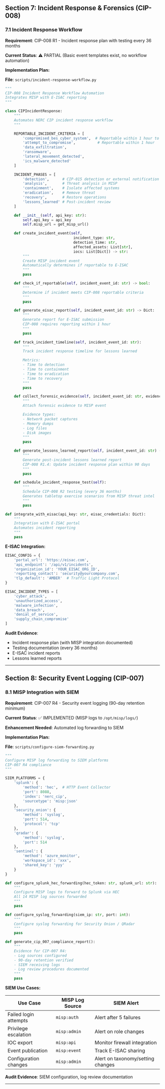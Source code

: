 ## Section 7: Incident Response & Forensics (CIP-008)

### 7.1 Incident Response Workflow

**Requirement**: CIP-008 R1 - Incident response plan with testing every 36 months

**Current Status**: ⚠️ PARTIAL (Basic event templates exist, no workflow automation)

**Implementation Plan:**

**File**: `scripts/incident-response-workflow.py`

```python
"""
CIP-008 Incident Response Workflow Automation
Integrates MISP with E-ISAC reporting
"""

class CIPIncidentResponse:
    """
    Automates NERC CIP incident response workflow
    """

    REPORTABLE_INCIDENT_CRITERIA = [
        'compromised_bes_cyber_system',  # Reportable within 1 hour to E-ISAC
        'attempt_to_compromise',          # Reportable within 1 hour
        'data_exfiltration',
        'ransomware',
        'lateral_movement_detected',
        'ics_malware_detected'
    ]

    INCIDENT_PHASES = [
        'detection',      # CIP-015 detection or external notification
        'analysis',       # Threat analysis in MISP
        'containment',    # Isolate affected systems
        'eradication',    # Remove threat
        'recovery',       # Restore operations
        'lessons_learned' # Post-incident review
    ]

    def __init__(self, api_key: str):
        self.api_key = api_key
        self.misp_url = get_misp_url()

    def create_incident_event(self,
                               incident_type: str,
                               detection_time: str,
                               affected_assets: List[str],
                               iocs: List[Dict]) -> str:
        """
        Create MISP incident event
        Automatically determines if reportable to E-ISAC
        """
        pass

    def check_if_reportable(self, incident_event_id: str) -> bool:
        """
        Determine if incident meets CIP-008 reportable criteria
        """
        pass

    def generate_eisac_report(self, incident_event_id: str) -> Dict:
        """
        Generate report for E-ISAC submission
        CIP-008 requires reporting within 1 hour
        """
        pass

    def track_incident_timeline(self, incident_event_id: str):
        """
        Track incident response timeline for lessons learned

        Metrics:
        - Time to detection
        - Time to containment
        - Time to eradication
        - Time to recovery
        """
        pass

    def collect_forensic_evidence(self, incident_event_id: str, evidence_files: List[str]):
        """
        Attach forensic evidence to MISP event

        Evidence types:
        - Network packet captures
        - Memory dumps
        - Log files
        - Disk images
        """
        pass

    def generate_lessons_learned_report(self, incident_event_id: str) -> str:
        """
        Generate post-incident lessons learned report
        CIP-008 R1.4: Update incident response plan within 90 days
        """
        pass

    def schedule_incident_response_test(self):
        """
        Schedule CIP-008 R2 testing (every 36 months)
        Generates tabletop exercise scenarios from MISP threat intel
        """
        pass

def integrate_with_eisac(api_key: str, eisac_credentials: Dict):
    """
    Integration with E-ISAC portal
    Automates incident reporting
    """
    pass
```

**E-ISAC Integration:**

```python
EISAC_CONFIG = {
    'portal_url': 'https://eisac.com',
    'api_endpoint': '/api/v1/incidents',
    'organization_id': 'YOUR_EISAC_ORG_ID',
    'reporting_contact': 'security@yourcompany.com',
    'tlp_default': 'AMBER'  # Traffic Light Protocol
}

EISAC_INCIDENT_TYPES = [
    'cyber_attack',
    'unauthorized_access',
    'malware_infection',
    'data_breach',
    'denial_of_service',
    'supply_chain_compromise'
]
```

**Audit Evidence**:
- Incident response plan (with MISP integration documented)
- Testing documentation (every 36 months)
- E-ISAC incident reports
- Lessons learned reports

---

## Section 8: Security Event Logging (CIP-007)

### 8.1 MISP Integration with SIEM

**Requirement**: CIP-007 R4 - Security event logging (90-day retention minimum)

**Current Status**: ✅ IMPLEMENTED (MISP logs to `/opt/misp/logs/`)

**Enhancement Needed**: Automated log forwarding to SIEM

**Implementation Plan:**

**File**: `scripts/configure-siem-forwarding.py`

```python
"""
Configure MISP log forwarding to SIEM platforms
CIP-007 R4 compliance
"""

SIEM_PLATFORMS = {
    'splunk': {
        'method': 'hec',  # HTTP Event Collector
        'port': 8088,
        'index': 'nerc_cip',
        'sourcetype': 'misp:json'
    },
    'security_onion': {
        'method': 'syslog',
        'port': 514,
        'protocol': 'tcp'
    },
    'qradar': {
        'method': 'syslog',
        'port': 514
    },
    'sentinel': {
        'method': 'azure_monitor',
        'workspace_id': 'xxx',
        'shared_key': 'yyy'
    }
}

def configure_splunk_hec_forwarding(hec_token: str, splunk_url: str):
    """
    Configure MISP logs to forward to Splunk via HEC
    All 14 MISP log sources forwarded
    """
    pass

def configure_syslog_forwarding(siem_ip: str, port: int):
    """
    Configure syslog forwarding for Security Onion / QRadar
    """
    pass

def generate_cip_007_compliance_report():
    """
    Evidence for CIP-007 R4:
    - Log sources configured
    - 90-day retention verified
    - SIEM receiving logs
    - Log review procedures documented
    """
    pass
```

**SIEM Use Cases:**

| Use Case | MISP Log Source | SIEM Alert |
|----------|-----------------|------------|
| Failed login attempts | `misp:auth` | Alert after 5 failures |
| Privilege escalation | `misp:admin` | Alert on role changes |
| IOC export | `misp:api` | Monitor firewall integration |
| Event publication | `misp:event` | Track E-ISAC sharing |
| Configuration changes | `misp:admin` | Alert on taxonomy/setting changes |

**Audit Evidence**: SIEM configuration, log review documentation

---
